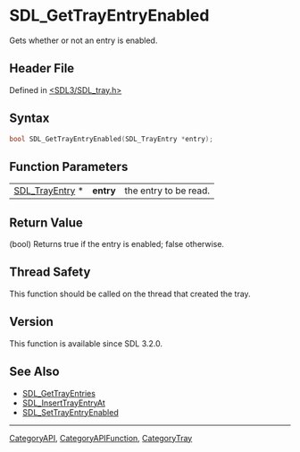 # SDL_GetTrayEntryEnabled

Gets whether or not an entry is enabled.

## Header File

Defined in [<SDL3/SDL_tray.h>](https://github.com/libsdl-org/SDL/blob/main/include/SDL3/SDL_tray.h)

## Syntax

```c
bool SDL_GetTrayEntryEnabled(SDL_TrayEntry *entry);
```

## Function Parameters

|                                  |           |                       |
| -------------------------------- | --------- | --------------------- |
| [SDL_TrayEntry](SDL_TrayEntry) * | **entry** | the entry to be read. |

## Return Value

(bool) Returns true if the entry is enabled; false otherwise.

## Thread Safety

This function should be called on the thread that created the tray.

## Version

This function is available since SDL 3.2.0.

## See Also

- [SDL_GetTrayEntries](SDL_GetTrayEntries)
- [SDL_InsertTrayEntryAt](SDL_InsertTrayEntryAt)
- [SDL_SetTrayEntryEnabled](SDL_SetTrayEntryEnabled)






----
[CategoryAPI](CategoryAPI), [CategoryAPIFunction](CategoryAPIFunction), [CategoryTray](CategoryTray)

